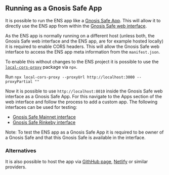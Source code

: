 ## Running as a Gnosis Safe App

It is possible to run the ENS app like a [Gnosis Safe App](https://docs.gnosis.io/safe/docs/sdks_safe_apps/). This will allow it to directly use the ENS app from within the [Gnosis Safe web interface](https://app.gnosis-safe.io).

As the ENS app is normally running on a different host (unless both, the Gnosis Safe web interface and the ENS app, are for example hosted locally) it is required to enable CORS headers. This will allow the Gnosis Safe web interface to access the ENS app meta information from the `manifest.json`.

To enable this without changes to the ENS project it is possible to use the [`local-cors-proxy`](https://www.npmjs.com/package/local-cors-proxy) package via `npx`.

Run `npx local-cors-proxy --proxyUrl http://localhost:3000 --proxyPartial ""`

Now it is possible to use `http://localhost:8010` inside the Gnosis Safe web interface as a Gnosis Safe App. For this navigate to the Apps section of the web interface and follow the process to add a custom app. The following interfaces can be used for testing:

- [Gnosis Safe Mainnet interface](https://app.gnosis-safe.io)
- [Gnosis Safe Rinkeby interface](https://rinkeby.gnosis-safe.io)

Note: To test the ENS app as a Gnosis Safe App it is required to be owner of a Gnosis Safe and that this Gnosis Safe is available in the interface.

### Alternatives

It is also possible to host the app via [GithHub page](https://pages.github.com/), [Netlify](https://www.netlify.com/) or similar providers.
